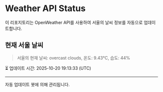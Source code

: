 
# Weather API Status

이 리포지토리는 OpenWeather API를 사용하여 서울의 날씨 정보를 자동으로 업데이트합니다.

## 현재 서울 날씨
> 서울의 현재 날씨: overcast clouds, 온도: 9.43°C, 습도: 44%

⏳ 업데이트 시간: 2025-10-20 19:13:33 (UTC)

---
자동 업데이트 봇에 의해 관리됩니다.
